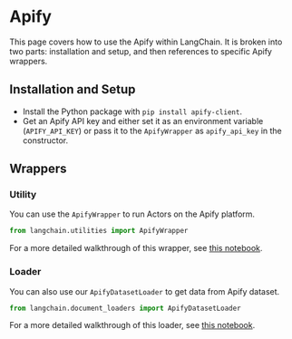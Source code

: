 # Apify

This page covers how to use the Apify within LangChain.
It is broken into two parts: installation and setup, and then references to specific Apify wrappers.

## Installation and Setup
- Install the Python package with `pip install apify-client`.
- Get an Apify API key and either set it as an environment variable (`APIFY_API_KEY`) or pass it to the `ApifyWrapper` as `apify_api_key` in the constructor.


## Wrappers

### Utility

You can use the `ApifyWrapper` to run Actors on the Apify platform.

```python
from langchain.utilities import ApifyWrapper
```

For a more detailed walkthrough of this wrapper, see [this notebook](../modules/agents/tools/examples/apify.ipynb).


### Loader

You can also use our `ApifyDatasetLoader` to get data from Apify dataset.

```python
from langchain.document_loaders import ApifyDatasetLoader
```

For a more detailed walkthrough of this loader, see [this notebook](../modules/indexes/document_loaders/examples/apify_dataset.ipynb).
